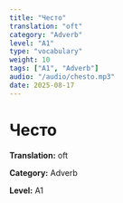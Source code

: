```yaml
---
title: "Често"
translation: "oft"
category: "Adverb"
level: "A1"
type: "vocabulary"
weight: 10
tags: ["A1", "Adverb"]
audio: "/audio/chesto.mp3"
date: 2025-08-17
---
```


# Често

**Translation:** oft

**Category:** Adverb

**Level:** A1

